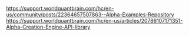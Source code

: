 
https://support.worldquantbrain.com/hc/en-us/community/posts/22364657507863--Alpha-Examples-Repository
https://support.worldquantbrain.com/hc/en-us/articles/20786107171351-Alpha-Creation-Engine-API-library
